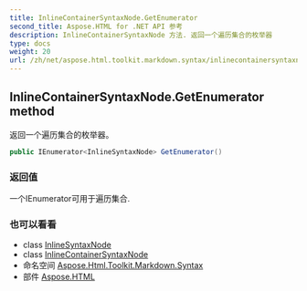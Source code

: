 ```yaml
---
title: InlineContainerSyntaxNode.GetEnumerator
second_title: Aspose.HTML for .NET API 参考
description: InlineContainerSyntaxNode 方法. 返回一个遍历集合的枚举器
type: docs
weight: 20
url: /zh/net/aspose.html.toolkit.markdown.syntax/inlinecontainersyntaxnode/getenumerator/
---
```

## InlineContainerSyntaxNode.GetEnumerator method

返回一个遍历集合的枚举器。

```csharp
public IEnumerator<InlineSyntaxNode> GetEnumerator()
```

### 返回值

一个IEnumerator可用于遍历集合.

### 也可以看看

* class [InlineSyntaxNode](../../inlinesyntaxnode/)
* class [InlineContainerSyntaxNode](../)
* 命名空间 [Aspose.Html.Toolkit.Markdown.Syntax](../../inlinecontainersyntaxnode/)
* 部件 [Aspose.HTML](../../../)


